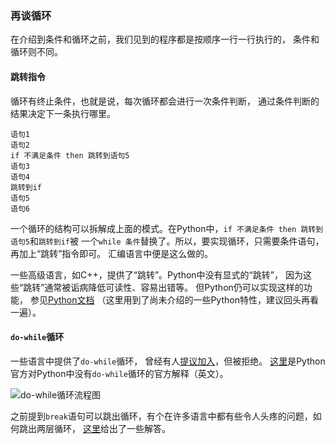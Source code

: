 ### 再谈循环

在介绍到条件和循环之前，我们见到的程序都是按顺序一行一行执行的，
条件和循环则不同。

#### 跳转指令

循环有终止条件，也就是说，每次循环都会进行一次条件判断，
通过条件判断的结果决定下一条执行哪里。
```
语句1
语句2
if 不满足条件 then 跳转到语句5
语句3
语句4
跳转到if
语句5
语句6
```
一个循环的结构可以拆解成上面的模式。在Python中，`if 不满足条件 then 跳转到语句5`和`跳转到if`被
一个`while 条件`替换了。所以，要实现循环，只需要条件语句，再加上“跳转”指令即可。
汇编语言中便是这么做的。

一些高级语言，如C++，提供了“跳转”。Python中没有显式的“跳转”，
因为这些“跳转”通常被诟病降低可读性、容易出错等。
但Python仍可以实现这样的功能，
参见[Python文档](http://python.usyiyi.cn/documents/python_352/faq/design.html#yiyi-247)
（这里用到了尚未介绍的一些Python特性，建议回头再看一遍）。

#### `do-while`循环

一些语言中提供了`do-while`循环，
曾经有人[提议加入](https://www.python.org/dev/peps/pep-0315/)，但被拒绝。
[这里](https://mail.python.org/pipermail/python-ideas/2013-June/021610.html)是Python官方对Python中没有`do-while`循环的官方解释（英文）。

![`do-while`循环流程图](http://c.biancheng.net/cpp/uploads/allimg/120129/1-120129205201429.gif)

之前提到`break`语句可以跳出循环，有个在许多语言中都有些令人头疼的问题，如何跳出两层循环，
[这里](https://www.zhihu.com/question/37076998)给出了一些解答。

